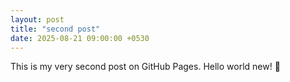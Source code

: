 ```yaml
---
layout: post
title: "second post"
date: 2025-08-21 09:00:00 +0530
---
```

This is my very second post on GitHub Pages. Hello world new! 🎉
